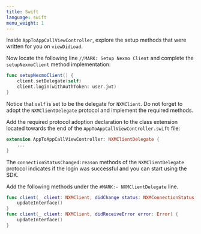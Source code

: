 ```yaml
---
title: Swift
language: swift
menu_weight: 1
---
```


Inside `AppToAppCallViewController`, explore the setup methods that were written for you on `viewDidLoad`.

Now locate the following line `//MARK: Setup Nexmo Client` and complete the `setupNexmoClient` method implementation:

```swift
func setupNexmoClient() {
    client.setDelegate(self)
    client.login(withAuthToken: user.jwt)
}
```

Notice that `self` is set to be the delegate for `NXMClient`. Do not forget to adopt the `NXMClientDelegate` protocol and implement the required methods.

Add the required protocol adoption declaration to the class extension located towards the end of the `AppToAppCallViewController.swift` file:

```swift
extension AppToAppCallViewController: NXMClientDelegate {
    ...
}
```

The `connectionStatusChanged:reason` methods of the `NXMClientDelegate` protocol indicates if the login was successful and you can start using the SDK.

Add the following methods under the `#MARK:- NXMClientDelegate` line.

```swift
func client(_ client: NXMClient, didChange status: NXMConnectionStatus, reason: NXMConnectionStatusReason) {
    updateInterface()
}
func client(_ client: NXMClient, didReceiveError error: Error) {
    updateInterface()
}
```
